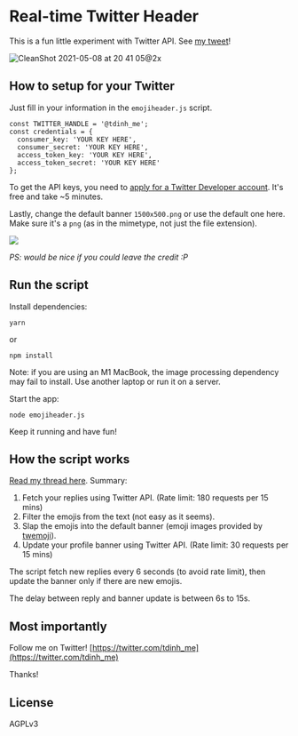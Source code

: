 
# Real-time Twitter Header

This is a fun little experiment with Twitter API. See [my tweet](https://twitter.com/tdinh_me/status/1390700264756191232)!

![CleanShot 2021-05-08 at 20 41 05@2x](https://user-images.githubusercontent.com/4214509/117539600-f97acb80-b03d-11eb-98d4-64c6b12634f8.png)


## How to setup for your Twitter

Just fill in your information in the `emojiheader.js` script.

```
const TWITTER_HANDLE = '@tdinh_me';
const credentials = {
  consumer_key: 'YOUR KEY HERE',
  consumer_secret: 'YOUR KEY HERE',
  access_token_key: 'YOUR KEY HERE',
  access_token_secret: 'YOUR KEY HERE'
};
```

To get the API keys, you need to [apply for a Twitter Developer account](https://developer.twitter.com/en/apply-for-access). It's free and take ~5 minutes.

Lastly, change the default banner `1500x500.png` or use the default one here. Make sure it's a `png` (as in the mimetype, not just the file extension).

![](https://github.com/trungdq88/real-time-twitter-banner/blob/master/1500x500.png)

_PS: would be nice if you could leave the credit :P_

## Run the script

Install dependencies:
```
yarn
```
or
```
npm install
```

Note: if you are using an M1 MacBook, the image processing dependency may fail to install. Use another laptop or run it on a server.

Start the app:

```
node emojiheader.js
```

Keep it running and have fun!

## How the script works

[Read my thread here](https://twitter.com/tdinh_me/status/1391019332738576390). Summary:

1. Fetch your replies using Twitter API. (Rate limit: 180 requests per 15 mins)
2. Filter the emojis from the text (not easy as it seems).
3. Slap the emojis into the default banner (emoji images provided by [twemoji](https://github.com/twitter/twemoji)).
4. Update your profile banner using Twitter API. (Rate limit: 30 requests per 15 mins)

The script fetch new replies every 6 seconds (to avoid rate limit), then update the banner only if there are new emojis.

The delay between reply and banner update is between 6s to 15s.

## Most importantly

Follow me on Twitter! [https://twitter.com/tdinh_me](https://twitter.com/tdinh_me)

Thanks!

## License

AGPLv3
